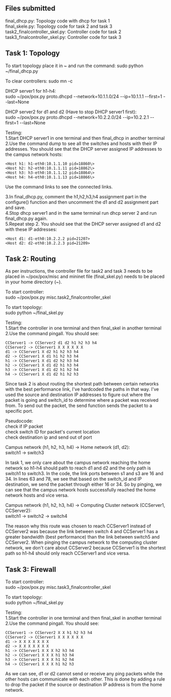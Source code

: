 Files submitted
-----------------
<p>final_dhcp.py: Topology code with dhcp for task 1<br>
final_skele.py: Topology code for task 2 and task 3<br>
task2_finalcontroller_skel.py: Controller code for task 2<br>
task3_finalcontroller_skel.py: Controller code for task 3</p>

Task 1: Topology
------------------
To start topology place it in ~ and run the command:
sudo python ~/final_dhcp.py

To clear controllers:
sudo mn -c 

DHCP server1 for h1-h4:<br>
sudo ~/pox/pox.py proto.dhcpd --network=10.1.1.0/24 --ip=10.1.1.1 --first=1 --last=None

DHCP server2 for d1 and d2 (Have to stop DHCP server1 first):<br>
sudo ~/pox/pox.py proto.dhcpd --network=10.2.2.0/24 --ip=10.2.2.1 --first=1 --last=None

<p>Testing:<br>
1.Start DHCP server1 in one terminal and then final_dhcp in another terminal<br>
2.Use the command dump to see all the switches and hosts with their IP addresses. You should see that the DHCP server assigned IP addresses to the campus network hosts:</p>

```
<Host h1: h1-eth0:10.1.1.10 pid=18860\>
<Host h2: h2-eth0:10.1.1.11 pid=18862\> 
<Host h3: h3-eth0:10.1.1.12 pid=18864\> 
<Host h4: h4-eth0:10.1.1.13 pid=18866\>
```

Use the command links to see the connected links.

3.In final_dhcp.py, comment the h1,h2,h3,h4 assignment part in the configure() function and then uncomment the d1 and d2 assignment part and save.<br>
4.Stop dhcp server1 and in the same terminal run dhcp server 2 and run final_dhcp.py again.<br>
5.Repeat step 2. You should see that the DHCP server assigned d1 and d2 with these IP addresses: 
```
<Host d1: d1-eth0:10.2.2.2 pid=21207> 
<Host d2: d2-eth0:10.2.2.3 pid=21209> 
```
Task 2: Routing
-----------------
As per instructions, the controller file for task2 and task 3 needs to be placed in \~/pox/pox/misc and mininet file (final_skel.py) needs to be placed in your home directory (~).

To start controller:<br>
sudo ~/pox/pox.py misc.task2_finalcontroller_skel

To start topology:<br>
sudo python ~/final_skel.py

Testing:<br>
1.Start the controller in one terminal and then final_skel in another terminal<br>
2.Use the command pingall. You should see:
```
CCServer1 -> CCServer2 d1 d2 h1 h2 h3 h4 
CCServer2 -> CCServer1 X X X X X X 
d1 -> CCServer1 X d2 h1 h2 h3 h4 
d2 -> CCServer1 X d1 h1 h2 h3 h4 
h1 -> CCServer1 X d1 d2 h2 h3 h4 
h2 -> CCServer1 X d1 d2 h1 h3 h4 
h3 -> CCServer1 X d1 d2 h1 h2 h4 
h4 -> CCServer1 X d1 d2 h1 h2 h3 
```
Since task 2 is about routing the shortest path between certain networks with the best performance link, I've hardcoded the paths in that way. I've used the source and destination IP addresses to figure out where the packet is going and switch_id to determine where a packet was received from. To send out the packet, the send function sends the packet to a specific port.

Pseudocode:<br>
check if IP packet<br>
   	check switch ID for packet's current location<br>
    	check destination ip and send out of port<br>

Campus network (h1, h2, h3, h4) -> Home network (d1, d2):<br>
switch1 -> switch3<br>

In task 1, we only care about the campus network reaching the home network so h1-h4 should path to reach d1 and d2 and the only path is switch1 to switch3. In the code, the link ports between s1 and s3 are 16 and 34. In lines 63 and 78, we see that based on the switch_id and IP destination, we send the packet through either 16 or 34. So by pinging, we can see that the campus network hosts successfully reached the home network hosts and vice versa.<br>

Campus network (h1, h2, h3, h4) -> Computing Cluster network (CCServer1, CCServer2):<br>
switch1 -> switch2 -> switch4<br>

The reason why this route was chosen to reach CCServer1 instead of CCServer2 was because the link between switch 4 and CCServer1 has a greater bandwidth (best performance) than the link between switch5 and CCServer2. When pinging the campus network to the computing cluster network, we don't care about CCServer2 because CCServer1 is the shortest path so h1-h4 should only reach CCServer1 and vice versa.<br>

Task 3: Firewall
------------------
To start controller:<br>
sudo ~/pox/pox.py misc.task3_finalcontroller_skel

To start topology:<br>
sudo python ~/final_skel.py

Testing:<br>
1.Start the controller in one terminal and then final_skel in another terminal<br>
2.Use the command pingall. You should see:
```
CCServer1 -> CCServer2 X X h1 h2 h3 h4
CCServer2 -> CCServer1 X X X X X X 
d1 -> X X X X X X X 
d2 -> X X X X X X X 
h1 -> CCServer1 X X X h2 h3 h4 
h2 -> CCServer1 X X X h1 h3 h4 
h3 -> CCServer1 X X X h1 h2 h4 
h4 -> CCServer1 X X X h1 h2 h3 
```
As we can see, d1 or d2 cannot send or receive any ping packets while the other hosts can communicate with each other. This is done by adding a rule to drop the packet if the source or destination IP address is from the home network.
